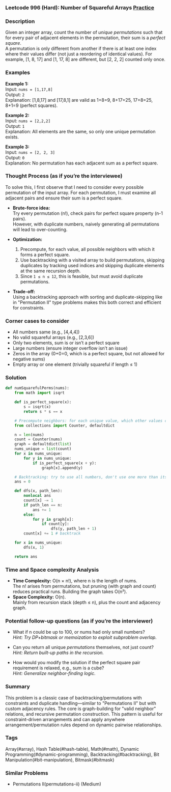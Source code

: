 ### Leetcode 996 (Hard): Number of Squareful Arrays [Practice](https://leetcode.com/problems/number-of-squareful-arrays)

### Description  
Given an integer array, count the number of *unique permutations* such that for every pair of adjacent elements in the permutation, their sum is a *perfect square*.  
A permutation is only different from another if there is at least one index where their values differ (not just a reordering of identical values). For example, [1, 8, 17] and [1, 17, 8] are different, but [2, 2, 2] counted only once.

### Examples  

**Example 1:**  
Input: `nums = [1,17,8]`  
Output: `2`  
Explanation: [1,8,17] and [17,8,1] are valid as 1+8=9, 8+17=25, 17+8=25, 8+1=9 (perfect squares).

**Example 2:**  
Input: `nums = [2,2,2]`  
Output: `1`  
Explanation: All elements are the same, so only one unique permutation exists.

**Example 3:**  
Input: `nums = [2, 2, 3]`  
Output: `0`  
Explanation: No permutation has each adjacent sum as a perfect square.

### Thought Process (as if you’re the interviewee)  
To solve this, I first observe that I need to consider every possible permutation of the input array. For each permutation, I must examine all adjacent pairs and ensure their sum is a perfect square.

- **Brute-force idea:**  
  Try every permutation (n!), check pairs for perfect square property (n-1 pairs).  
  However, with duplicate numbers, naively generating all permutations will lead to over-counting.

- **Optimization:**  
  1. Precompute, for each value, all possible neighbors with which it forms a perfect square.
  2. Use backtracking with a visited array to build permutations, skipping duplicates by tracking used indices and skipping duplicate elements at the same recursion depth.
  3. Since `1 ≤ n ≤ 12`, this is feasible, but must avoid duplicate permutations.

- **Trade-off:**  
  Using a backtracking approach with sorting and duplicate-skipping like in "Permutation II" type problems makes this both correct and efficient for constraints.

### Corner cases to consider  
- All numbers same (e.g., [4,4,4])
- No valid squareful arrays (e.g., [2,3,6])
- Only two elements, sum is or isn’t a perfect square
- Large numbers (ensure integer overflow isn’t an issue)
- Zeros in the array (0+0=0, which is a perfect square, but not allowed for negative sums)
- Empty array or one element (trivially squareful if length ≤ 1)

### Solution

```python
def numSquarefulPerms(nums):
    from math import isqrt

    def is_perfect_square(x):
        s = isqrt(x)
        return s * s == x

    # Precompute neighbors: for each unique value, which other values can it pair with to make a perfect square
    from collections import Counter, defaultdict

    n = len(nums)
    count = Counter(nums)
    graph = defaultdict(list)
    nums_unique = list(count)
    for x in nums_unique:
        for y in nums_unique:
            if is_perfect_square(x + y):
                graph[x].append(y)

    # Backtracking: try to use all numbers, don't use one more than its frequency in input
    ans = 0

    def dfs(x, path_len):
        nonlocal ans
        count[x] -= 1
        if path_len == n:
            ans += 1
        else:
            for y in graph[x]:
                if count[y]:
                    dfs(y, path_len + 1)
        count[x] += 1 # backtrack

    for x in nums_unique:
        dfs(x, 1)

    return ans
```

### Time and Space complexity Analysis  

- **Time Complexity:** O(n × n!), where n is the length of nums.  
  The n! arises from permutations, but pruning (with graph and count) reduces practical runs. Building the graph takes O(n²).
- **Space Complexity:** O(n).  
  Mainly from recursion stack (depth ≤ n), plus the count and adjacency graph.

### Potential follow-up questions (as if you’re the interviewer)  

- What if n could be up to 100, or nums had only small numbers?  
  *Hint: Try DP+bitmask or memoization to exploit subproblem overlap.*

- Can you return all unique *permutations* themselves, not just count?  
  *Hint: Return built-up paths in the recursion.*

- How would you modify the solution if the perfect square pair requirement is relaxed, e.g., sum is a cube?  
  *Hint: Generalize neighbor-finding logic.*

### Summary
This problem is a classic case of backtracking/permutations with constraints and duplicate handling—similar to "Permutations II" but with custom adjacency rules. The core is graph-building for "valid neighbor" relations, and recursive permutation construction. This pattern is useful for constraint-driven arrangements and can apply anywhere arrangement/permutation rules depend on dynamic pairwise relationships.

### Tags
Array(#array), Hash Table(#hash-table), Math(#math), Dynamic Programming(#dynamic-programming), Backtracking(#backtracking), Bit Manipulation(#bit-manipulation), Bitmask(#bitmask)

### Similar Problems
- Permutations II(permutations-ii) (Medium)
